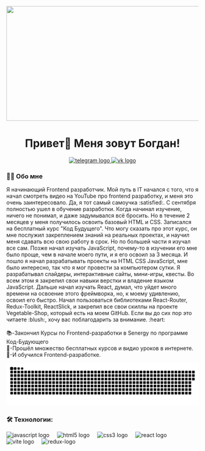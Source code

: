 <br clear="both">

<div align="center">
  <img height="300" width="600" src="https://user-images.githubusercontent.com/74038190/225813708-98b745f2-7d22-48cf-9150-083f1b00d6c9.gif"  />
</div>
<h1 align="center">Привет👋 Меня зовут Богдан!</h1>
<div align="center">
  <a href="https://t.me/bogdasha03" target="_blank">
    <img src="https://img.shields.io/static/v1?message=Telegram&logo=telegram&label=&color=2CA5E0&logoColor=white&labelColor=&style=for-the-badge" height="25" alt="telegram logo"  />
  </a>
  <a href="https://vk.com/bodyyyyyy" target="_bla">
    <img src="https://camo.githubusercontent.com/df1d5a1771fd510f6accea077e9f0786dceb2c277e7de9942a9d98d97d1ec349/68747470733a2f2f696d672e736869656c64732e696f2f62616467652f2d564b2d3333333f7374796c653d666f722d7468652d6261646765266c6f676f3d566b266c6f676f436f6c6f723d323741304439" height="25" alt="vk logo"  />
  </a>
  <h3 align="left">👩‍💻  Обо мне</h3>
  <p align="left">Я начинающий Frontend разработчик. Мой путь в IT начался с того, что я начал смотреть видео на YouTube про frontend разработку, и меня это очень заинтересовало. Да, я тот самый самоучка :satisfied:. С сентября полностью ушел в обучение разработки. Когда начинал изучение, ничего не понимал, и даже задумывался всё бросить. Но в течение 2 месяцев у меня получилось освоить базовый HTML и CSS. Записался на бесплатный курс "Код Будущего". Что могу сказать про этот курс, он мне послужил закреплением знаний на реальных проектах, и научил меня сдавать всю свою работу в срок. Но по большей части я изучал все сам. Позже начал изучать JavaScript, почему-то в изучении его мне было проще, чем в начале моего пути, и я его освоил за 3 месяца. И пошло я начал разрабатывать проекты на HTML CSS JavaScript, мне было интересно, так что я мог провести за компьютером сутки. Я разрабатывал слайдеры, интерактивные сайты, мини-игры, квесты. Во всем этом я закрепил свои навыки верстки и владение языком JavaScript. Дальше начал изучать React, думал, что уйдет много времени на освоение этого фреймворка, но, к моему удивлению, освоил его быстро. Начал пользоваться библиотеками React-Router, Redux-Toolkit, ReactSlick, и закрепил все свои скиллы на проекте Vegetable-Shop, который есть на моем GitHub. Если вы до сих пор это читаете :blush:, хочу вас поблагодарить за внимание. :heart: <br><br> 📚-Закончил Курсы по Frontend-разработки в Senergy по программе Код-Будующего<br>🔭-Прошёл множество бесплатных курсов и видио уроков в интернете.<br>🌟-И обучился Frontend-разработке.</p>
</div>
<p align="center">
 <img width="600" src="github-snake.svg" alt="snake"/>
</p>
<h3 align="left">🛠 Технологии:</h3>
<div align="left">
  <img src="https://cdn.jsdelivr.net/gh/devicons/devicon/icons/javascript/javascript-original.svg" height="40" alt="javascript logo"  />
  <img width="12" />
  <img src="https://cdn.jsdelivr.net/gh/devicons/devicon/icons/html5/html5-original.svg" height="40" alt="html5 logo"  />
  <img width="12" />
  <img src="https://cdn.jsdelivr.net/gh/devicons/devicon/icons/css3/css3-original.svg" height="40" alt="css3 logo"  />
  <img width="12" />
  <img src="https://cdn.jsdelivr.net/gh/devicons/devicon/icons/react/react-original.svg" height="40" alt="react logo"  />
  <img width="12" />
  <img src="https://skillicons.dev/icons?i=vite" height="40" alt="vite logo"  />
  <img width="12" />
   <img src="https://icon-icons.com/icons2/2415/PNG/512/redux_original_logo_icon_146365.png" height="40" alt="redux-logo"  />
  <img width="12" />



